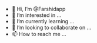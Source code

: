 - 👋 Hi, I’m @Farshidapp
- 👀 I’m interested in ...
- 🌱 I’m currently learning ...
- 💞️ I’m looking to collaborate on ...
- 📫 How to reach me ...

<!---
Farshidapp/Farshidapp is a ✨ special ✨ repository because its `README.md` (this file) appears on your GitHub profile.
You can click the Preview link to take a look at your changes.
--->
